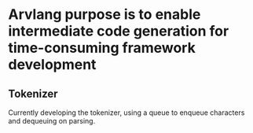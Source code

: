 # Arvlang purpose is to enable intermediate code generation for time-consuming framework development

## Tokenizer

Currently developing the tokenizer, using a queue to enqueue characters and dequeuing on parsing.